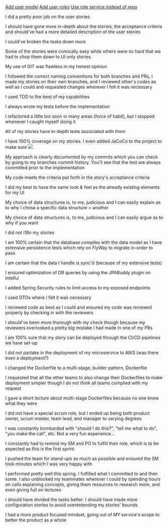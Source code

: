 <sprint :name="'Sprint One'">

<rubric-section :name="'Links'">
    <div class="rubric-content">
        <a class="link link-secondary" href="https://github.com/cgerard321/champlain_petclinic/pull/4">Add user model</a>
        <a class="link link-secondary" href="https://github.com/cgerard321/champlain_petclinic/pull/13">Add user roles</a>
        <a class="link link-secondary" href="https://github.com/cgerard321/champlain_petclinic/pull/17">Use role service instead of repo</a>
    </div>
</rubric-section>

<rubric-section :name="'User Story'">
    <div class="rubric-content">
        <p>I did a pretty poor job on the user stories</p>
        <p>I should have gone more in-depth about the stories, the acceptance criteria and should've had a more detailed description of the user stories</p>
        <p>I could've broken the tasks down more</p>
        <p>Some of the stories were comically easy while others were so hard that we had to chop them down to UI only stories</p>
    </div>
</rubric-section>

<rubric-section :name="'Version Control'">
    <div class="rubric-content">
        <p>My use of GIT was flawless in my honest opinion</p>
        <p>I followed the correct naming conventions for both branches and PRs, I made my stories on their own branches, and I reviewed other's codes as well as I could and requested changes wherever I felt it was necessary</p>
    </div>
</rubric-section>

<rubric-section :name="'Test Driven Development'">
    <div class="rubric-content">
        <p>I used TDD to the best of my capabilities</p>
        <p>I always wrote my tests before the implementation</p>
        <p>I refactored a little too soon in many areas (force of habit), but I stopped whenever I caught myself doing it</p>
        <p>All of my stories have in-depth tests associated with them</p>
        <p>
            I have 100% coverage on my stories. I even added JaCoCo to the project to make sure
            <img src="https://cdn.discordapp.com/attachments/777634949012389942/890224551756177438/image.png">
        </p>
        <p>My approach is clearly documented by my commits which you can check by going to my branches commit history. You'll see that the test are always committed prior to the implementation</p>
    </div>
</rubric-section>

<rubric-section :name="'Code'">
    <div class="rubric-content">
        <p>My code meets the criteria put forth in the story's acceptance criteria</p>
        <p>I did my best to have the same look & feel as the already existing elements for my UI</p>
        <p>My choice of data structures is, to me, judicious and I can easily explain as to why I chose a specific data structure > another</p>
        <p>My choice of data structures is, to me, judicious and I can easily argue as to why if you want</p>
        <p>I did not i18n my stories</p>
        <p>I am 100% certain that the database compiles with the data model as I have extensive persistence tests which rely on FlyWay to migrate in-order to pass</p>
        <p>I am certain that the data I handle is sync'd (because of my extensive tests)</p>
        <p>I ensured optimization of DB queries by using the JPABuddy plugin on IntelliJ</p>
    </div>
</rubric-section>

<rubric-section :name="'Security'">
    <div class="rubric-content">
        <p>I added Spring Security rules to limit access to my exposed endpoints</p>
        <p>I used DTOs where I felt it was necessary</p>
    </div>
</rubric-section>

<rubric-section :name="'Reviews'">
    <div class="rubric-content">
        <p>I reviewed code as best as I could and ensured my code was reviewed properly by checking in with the reviewers</p>
        <p>I should've been more thorough with my check though because my reviewers overlooked a pretty big mistake I had made in one of my PRs</p>
    </div>
</rubric-section>

<rubric-section :name="'Deployment'">
    <div class="rubric-content">
        <p>I am 100% sure that my story can be deployed through the CI/CD pipelines we have set-up</p>
        <p>I did not partake in the deployment of my microservice to AWS (was there even a deployment?)</p>
        <p>I changed the Dockerfile to a multi-stage, builder pattern, Dockerfile</p>
        <p>I requested that all the other teams to also change their Dockerfiles to make deployment simpler though I do not think all teams complied with my request</p>
        <p>I gave a short lecture about multi-stage Dockerfiles because no one knew what they were</p>
    </div>
</rubric-section>

<rubric-section :name="'Scrum Roles'">
    <div class="rubric-content">
        <p>I did not have a special scrum role, but I ended up being both product owner, scrum master, team lead, and manager to varying degrees</p>
        <p>I was constantly bombarded with "should I do this?", "tell me what to do", "you make the call", etc. Not a very fun experience...</p>
        <p>I constantly had to remind my SM and PO to fulfill their role, which is to be expected as this is the first sprint</p>
        <p>I pushed the team for stand-ups as much as possible and ensured the SM took minutes which I was very happy with</p>
    </div>
</rubric-section>

<rubric-section :name="'Progress'">
    <div class="rubric-content">
        <p>I performed pretty well this spring. I fulfilled what I committed to and then some. I also unblocked my teammates wherever I could by spending hours on calls explaining concepts, giving them resources to research more, and even giving full on lectures</p>
        <p>I should have divided the tasks better. I should have made more configuration stories to avoid overextending my stories' bounds</p>
    </div>
</rubric-section>

<rubric-section :name="'Extra'">
    <div class="rubric-content">
        <p>I had a more product focused mindset, going out of MY service's scope to better the product as a whole</p>
    </div>
</rubric-section>
</sprint>
